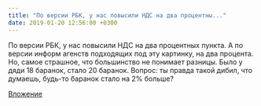 ```yaml
---
title: "По версии РБК, у нас повысили НДС на два процентны..."
date: 2019-01-20 12:56:00 +0300
---
```


По версии РБК, у нас повысили НДС на два процентных пункта. А по версии информ агенств подходящих под эту картинку, на два процента. Но, самое страшное, что большинство не понимает разницы.
Было у дяди 18 баранок, стало 20 баранок. Вопрос: ты правда такой дибил, что думаешь, будь-то баранок стало на 2% больше?

[Вложение](https://vk.com/photo41076938_456244549)
